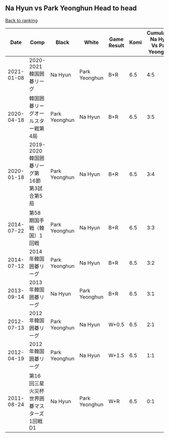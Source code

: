 ## Na Hyun vs Park Yeonghun Head to head

[Back to ranking](../../index.md)




| **Date** | **Comp** | **Black** | **White** | **Game Result** | **Komi** | **Cumulative Na Hyun Vs Park Yeonghun** | **Na Hyun Streak** | **Park Yeonghun Streak** | 
| --- | --- | --- | --- | --- | --- | --- | --- | --- |
| 2021-01-08 | 2020-2021韓国囲碁リーグ | Na Hyun | Park Yeonghun | B+R | 6.5 | 4:5 | 1 | 0 | 
| 2020-04-18 | 韓国囲碁リーグオールスター戦第4局 | Park Yeonghun | Na Hyun | B+R | 6.5 | 3:5 | 0 | 4 | 
| 2020-01-18 | 2019-2020韓国囲碁リーグ第16節第3試合第5局 | Park Yeonghun | Na Hyun | B+R | 6.5 | 3:4 | 0 | 3 | 
| 2014-07-22 | 第58期国手戦（韓国）1回戦 | Park Yeonghun | Na Hyun | B+R | 6.5 | 3:3 | 0 | 2 | 
| 2014-07-12 | 2014年韓国囲碁リーグ | Park Yeonghun | Na Hyun | B+R | 6.5 | 3:2 | 0 | 1 | 
| 2013-09-14 | 2013年韓国囲碁リーグ | Na Hyun | Park Yeonghun | B+R | 6.5 | 3:1 | 3 | 0 | 
| 2012-07-13 | 2012年韓国囲碁リーグ | Park Yeonghun | Na Hyun | W+0.5 | 6.5 | 2:1 | 2 | 0 | 
| 2012-04-19 | 2012年韓国囲碁リーグ | Park Yeonghun | Na Hyun | W+1.5 | 6.5 | 1:1 | 1 | 0 | 
| 2011-08-24 | 第16回三星火災杯世界囲碁マスターズ1回戦D1 | Na Hyun | Park Yeonghun | W+R | 6.5 | 0:1 | 0 | 1 |




